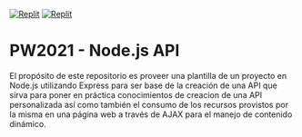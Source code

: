 [![Replit](https://docs.replit.com/images/repls/run-on-replit.svg)](https://replit.com/github/ucudal/PW_2021-API_Node-AnaBergallo)
[![Replit](https://docs.replit.com/images/repls/run-on-replit.svg)](https://replit.com/github/ucudal/PW_2021-API_Node-AnaBergallo)
# PW2021 - Node.js API
El propósito de este repositorio es proveer una plantilla de un proyecto en Node.js utilizando Express para ser base de la creación de una API que sirva para poner en práctica conocimientos de creacion de una API personalizada así como también el consumo de los recursos provistos por la misma en una página web a través de AJAX para el manejo de contenido dinámico.
